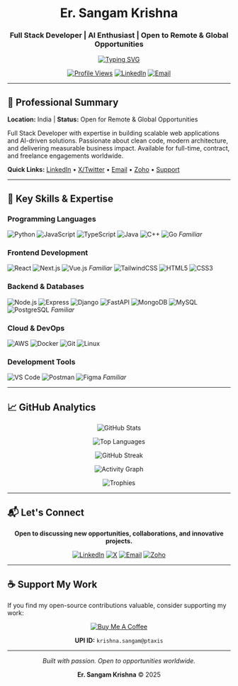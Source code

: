 <div align="center">

# Er. Sangam Krishna

### Full Stack Developer | AI Enthusiast | Open to Remote & Global Opportunities

[![Typing SVG](https://readme-typing-svg.herokuapp.com?font=Inter&size=22&duration=3000&pause=1000&color=2F81F7&center=true&vCenter=true&width=600&lines=Building+Scalable+Solutions;Problem+Solver+%26+Innovator;Open+for+Remote+Opportunities)](https://git.io/typing-svg)

[![Profile Views](https://komarev.com/ghpvc/?username=SnakeEye-sudo&color=2F81F7&style=flat-square)](https://github.com/SnakeEye-sudo) [![LinkedIn](https://img.shields.io/badge/-Connect-0077B5?style=flat-square&logo=Linkedin&logoColor=white)](https://www.linkedin.com/in/sangam-k-799ba8373/) [![Email](https://img.shields.io/badge/-Email-EA4335?style=flat-square&logo=Gmail&logoColor=white)](mailto:Krishna.sangam11@gmail.com)

</div>

---

## 👤 Professional Summary

**Location:** India | **Status:** Open for Remote & Global Opportunities

Full Stack Developer with expertise in building scalable web applications and AI-driven solutions. Passionate about clean code, modern architecture, and delivering measurable business impact. Available for full-time, contract, and freelance engagements worldwide.

**Quick Links:** [LinkedIn](https://www.linkedin.com/in/sangam-k-799ba8373/) • [X/Twitter](https://x.com/SangamKrishna3) • [Email](mailto:Krishna.sangam11@gmail.com) • [Zoho](mailto:sangam.krishna@zohomail.in) • [Support](https://buymeacoffee.com/snakeeye)

---

## 🎯 Key Skills & Expertise

### Programming Languages
![Python](https://img.shields.io/badge/-Python-3776AB?style=for-the-badge&logo=Python&logoColor=white)
![JavaScript](https://img.shields.io/badge/-JavaScript-F7DF1E?style=for-the-badge&logo=JavaScript&logoColor=black)
![TypeScript](https://img.shields.io/badge/-TypeScript-007ACC?style=for-the-badge&logo=TypeScript&logoColor=white)
![Java](https://img.shields.io/badge/-Java-ED8B00?style=for-the-badge&logo=Java&logoColor=white)
![C++](https://img.shields.io/badge/-C++-00599C?style=for-the-badge&logo=C%2B%2B&logoColor=white)
![Go](https://img.shields.io/badge/-Go-00ADD8?style=for-the-badge&logo=Go&logoColor=white) *Familiar*

### Frontend Development
![React](https://img.shields.io/badge/-React-61DAFB?style=for-the-badge&logo=React&logoColor=black)
![Next.js](https://img.shields.io/badge/-Next.js-000000?style=for-the-badge&logo=Next.js&logoColor=white)
![Vue.js](https://img.shields.io/badge/-Vue.js-4FC08D?style=for-the-badge&logo=Vue.js&logoColor=white) *Familiar*
![TailwindCSS](https://img.shields.io/badge/-TailwindCSS-06B6D4?style=for-the-badge&logo=TailwindCSS&logoColor=white)
![HTML5](https://img.shields.io/badge/-HTML5-E34F26?style=for-the-badge&logo=HTML5&logoColor=white)
![CSS3](https://img.shields.io/badge/-CSS3-1572B6?style=for-the-badge&logo=CSS3&logoColor=white)

### Backend & Databases
![Node.js](https://img.shields.io/badge/-Node.js-339933?style=for-the-badge&logo=Node.js&logoColor=white)
![Express](https://img.shields.io/badge/-Express-000000?style=for-the-badge&logo=Express&logoColor=white)
![Django](https://img.shields.io/badge/-Django-092E20?style=for-the-badge&logo=Django&logoColor=white)
![FastAPI](https://img.shields.io/badge/-FastAPI-009688?style=for-the-badge&logo=FastAPI&logoColor=white)
![MongoDB](https://img.shields.io/badge/-MongoDB-47A248?style=for-the-badge&logo=MongoDB&logoColor=white)
![MySQL](https://img.shields.io/badge/-MySQL-4479A1?style=for-the-badge&logo=MySQL&logoColor=white)
![PostgreSQL](https://img.shields.io/badge/-PostgreSQL-336791?style=for-the-badge&logo=PostgreSQL&logoColor=white) *Familiar*

### Cloud & DevOps
![AWS](https://img.shields.io/badge/-AWS-232F3E?style=for-the-badge&logo=Amazon-AWS&logoColor=white)
![Docker](https://img.shields.io/badge/-Docker-2496ED?style=for-the-badge&logo=Docker&logoColor=white)
![Git](https://img.shields.io/badge/-Git-F05032?style=for-the-badge&logo=Git&logoColor=white)
![Linux](https://img.shields.io/badge/-Linux-FCC624?style=for-the-badge&logo=Linux&logoColor=black)

### Development Tools
![VS Code](https://img.shields.io/badge/-VS%20Code-007ACC?style=for-the-badge&logo=Visual-Studio-Code&logoColor=white)
![Postman](https://img.shields.io/badge/-Postman-FF6C37?style=for-the-badge&logo=Postman&logoColor=white)
![Figma](https://img.shields.io/badge/-Figma-F24E1E?style=for-the-badge&logo=Figma&logoColor=white) *Familiar*

---

## 📈 GitHub Analytics

<div align="center">

![GitHub Stats](https://github-readme-stats.vercel.app/api?username=SnakeEye-sudo&show_icons=true&hide_border=true&theme=github_dark&include_all_commits=true&count_private=true&bg_color=0D1117&title_color=2F81F7&icon_color=2F81F7&text_color=C9D1D9)

![Top Languages](https://github-readme-stats.vercel.app/api/top-langs/?username=SnakeEye-sudo&layout=compact&hide_border=true&theme=github_dark&bg_color=0D1117&title_color=2F81F7&text_color=C9D1D9&langs_count=8)

![GitHub Streak](https://streak-stats.demolab.com?user=SnakeEye-sudo&theme=github-dark-blue&hide_border=true&background=0D1117&ring=2F81F7&fire=2F81F7&currStreakLabel=2F81F7)

![Activity Graph](https://github-readme-activity-graph.vercel.app/graph?username=SnakeEye-sudo&theme=github-compact&hide_border=true&bg_color=0D1117&color=2F81F7&line=2F81F7&point=C9D1D9)

![Trophies](https://github-profile-trophy.vercel.app/?username=SnakeEye-sudo&theme=darkhub&no-frame=true&no-bg=true&column=7&margin-w=10)

</div>

---

## 📬 Let's Connect

<div align="center">

**Open to discussing new opportunities, collaborations, and innovative projects.**

[![LinkedIn](https://img.shields.io/badge/LinkedIn-Connect-0077B5?style=for-the-badge&logo=Linkedin&logoColor=white)](https://www.linkedin.com/in/sangam-k-799ba8373/)
[![X](https://img.shields.io/badge/X-Follow-000000?style=for-the-badge&logo=X&logoColor=white)](https://x.com/SangamKrishna3)
[![Email](https://img.shields.io/badge/Gmail-Contact-EA4335?style=for-the-badge&logo=Gmail&logoColor=white)](mailto:Krishna.sangam11@gmail.com)
[![Zoho](https://img.shields.io/badge/Zoho-Email-C8202F?style=for-the-badge&logo=Zoho&logoColor=white)](mailto:sangam.krishna@zohomail.in)

</div>

---

## ☕ Support My Work

If you find my open-source contributions valuable, consider supporting my work:

<div align="center">

[![Buy Me A Coffee](https://img.shields.io/badge/Buy%20Me%20A%20Coffee-Support-FFDD00?style=for-the-badge&logo=Buy-Me-A-Coffee&logoColor=black)](https://buymeacoffee.com/snakeeye)

**UPI ID:** `krishna.sangam@ptaxis`

</div>

---

<div align="center">

*Built with passion. Open to opportunities worldwide.*

**Er. Sangam Krishna** © 2025

</div>
